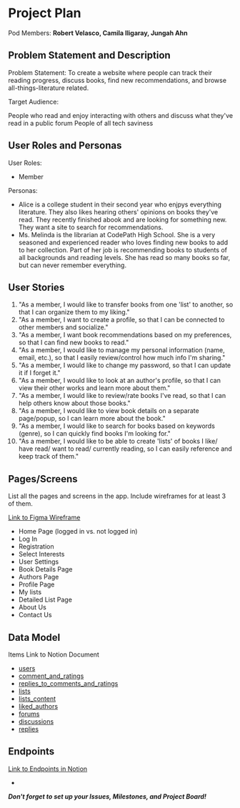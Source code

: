 # Project Plan

Pod Members: **Robert Velasco, Camila Iligaray, Jungah Ahn**

## Problem Statement and Description

Problem Statement: To create a website where people can track their reading progress, discuss books, find new recommendations, and browse all-things-literature related.

Target Audience:

People who read and enjoy interacting with others and discuss what they've read in a public forum
People of all tech saviness

## User Roles and Personas

User Roles: 
 - Member

Personas:
 - Alice is a college student in their second year who enjpys everything literature. They also likes hearing others' opinions on books they've read. They recently finished abook and are looking for something new. They want a site to search for recommendations.
 - Ms. Melinda is the librarian at CodePath High School. She is a very seasoned and experienced reader who loves finding new books to add to her collection. Part of her job is recommending books to students of all backgrounds and reading levels. She has read so many books so far, but can never remember everything.

## User Stories

1. "As a member, I would like to transfer books from one 'list' to another, so that I can organize them to my liking."
2. "As a member, I want to create a profile, so that I can be connected to other members and socialize."
3. "As a member, I want book recommendations based on my preferences, so that I can find new books to read."
4. "As a member, I would like to manage my personal information (name, email, etc.), so that I easily review/control how much info I'm sharing."
5. "As a member, I would like to change my password, so that I can update it if I forget it."
6. "As a member, I would like to look at an author's profile, so that I can view their other works and learn more about them."
7. "As a member, I would like to review/rate books I've read, so that I can help others know about those books."
8. "As a member, I would like to view book details on a separate page/popup, so I can learn more about the book."
9. "As a member, I would like to search for books based on keywords (genre), so I can quickly find books I'm looking for."
10. "As a member, I would like to be able to create 'lists' of books I like/ have read/ want to read/ currently reading, so I can easily reference and keep track of them."

## Pages/Screens

List all the pages and screens in the app. Include wireframes for at least 3 of them.

[Link to Figma Wireframe](https://www.figma.com/file/CbccgIeL2pNO1SnZUb10Dp/Project-Indigo-Wireframe)

- Home Page (logged in vs. not logged in)
- Log In 
- Registration
- Select Interests
- User Settings
- Book Details Page
- Authors Page
- Profile Page
- My lists
- Detailed List Page
- About Us
- Contact Us

## Data Model

Items Link to Notion Document

- [users](https://www.notion.so/9b6fd735abd74917ae0882bbe1fa8fc5?v=d2f9069187444175952109c20b6c12b7)
- [comment_and_ratings](https://www.notion.so/70f24fd416ef4eeaa5722864c5947d50?v=be14ed2191654b84a349aada4c9d02b0)
- [replies_to_comments_and_ratings](https://www.notion.so/dabc50dddd9a49dba8d94e93ccc1a205?v=a9f1baaafe1a4b8584d3626a79b0d97b)
- [lists](https://www.notion.so/1901f8adf6eb45678a751dacaab6ca92?v=ca81b34d6390492b9468aabf070d168e)
- [lists_content](https://www.notion.so/d4920faa385e459682e0d31af609efac?v=abde9f53bde643d9b6ebce98b7fb167c)
- [liked_authors](https://www.notion.so/cc076dd28e884a54b4103dcb0c93c388?v=b4731310d6c44f029fa46aa59ff7a546)
- [forums](https://www.notion.so/3e22e4574fb840139b1911e35eaab567?v=95c4abd21d2b475e9a23225bad08dc77)
- [discussions](https://www.notion.so/011f17cb56f3405daf7ef3be05f153b7?v=b3bf905bb9964a188c4daab5bbd16a03)
- [replies](https://www.notion.so/d8bf92b9be7c459683815db3fb0ce986?v=7261d3eda44f4319a022815f6593faee)

## Endpoints

[Link to Endpoints in Notion](https://www.notion.so/69bbb2d631974dd3bbf5eae02c348238?v=47c204c59fef4e699db45f227787f0da)

- 

***Don't forget to set up your Issues, Milestones, and Project Board!***
